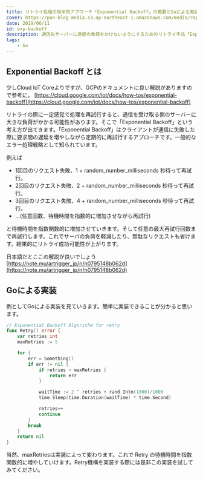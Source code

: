 ```yaml
---
title: リトライ処理の効率的アプローチ「Exponential Backoff」の概要とGoによる実装
cover: https://pon-blog-media.s3.ap-northeast-1.amazonaws.com/media/repeat.jpeg
date: 2019/06/11
id: exp-backoff
description: 通信先サーバーに過度の負荷をかけないようにするためのリトライ手法「Exponential Backoff」の実装方法をGoを使って説明します。
tags:
    - Go
---
```


## Exponential Backoff とは

少しCloud IoT Coreよりですが、GCPのドキュメントに良い解説がありますので参考に。
[https://cloud.google.com/iot/docs/how-tos/exponential-backoff](https://cloud.google.com/iot/docs/how-tos/exponential-backoff)

リトライの際に一定感覚で処理を再試行すると、通信を受け取る側のサーバーに大きな負荷がかかる可能性があります。そこで「Exponential Backoff」という考え方が出てきます。「Exponential Backoff」はクライアントが通信に失敗した際に要求間の遅延を増やしながら定期的に再試行するアプローチです。一般的なエラー処理戦略として知られています。

例えば

* 1回目のリクエスト失敗、1 + random_number_milliseconds 秒待って再試行。
* 2回目のリクエスト失敗、2 + random_number_milliseconds 秒待って再試行。
* 3回目のリクエスト失敗、4 + random_number_milliseconds 秒待って再試行。
* ...(任意回数、待機時間を指数的に増加させながら再試行)

と待機時間を指数関数的に増加させていきます。そして任意の最大再試行回数まで再試行します。これでサーバの負荷を軽減したり、無駄なリクエストも省けます。結果的にリトライ成功可能性が上がります。

日本語だとここの解説が良いでしょう
[https://note.mu/artrigger_jp/n/n0795148b062d](https://note.mu/artrigger_jp/n/n0795148b062d)

## Goによる実装

例としてGoによる実装を見ていきます。簡単に実装できることが分かると思います。

```go
// Exponential Backoff Algorithm for retry
func Retry() error {
    var retries int
    maxRetries := 5

    for {
        err = Something()
        if err != nil {
            if retries > maxRetries {
                return err
            }

            waitTime := 2 ^ retries + rand.Intn(1000)/1000
            time.Sleep(time.Duration(waitTime) * time.Second)

            retries++
            continue
        }
        break
    }
    return nil
}
```

当然、maxRetriesは実装によって変わります。これで Retry の待機時間を指数関数的に増やしていけます。Retry機構を実装する際には是非この実装を試してみてください。


